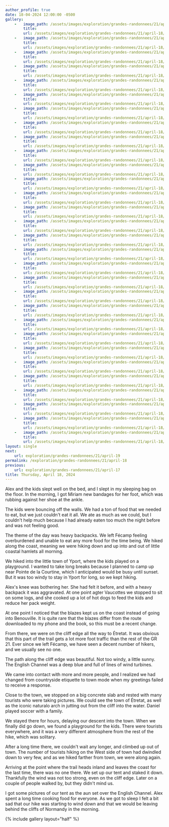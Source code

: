 ```yaml
---
author_profile: true
date: 18-04-2024 12:00:00 -0500
gallery:
    -   image_path: /assets/images/exploration/grandes-randonnees/21/april-18/small/101201.jpg
        title: 
        url: /assets/images/exploration/grandes-randonnees/21/april-18/large/101201.jpg
    -   image_path: /assets/images/exploration/grandes-randonnees/21/april-18/small/101213.jpg
        title: 
        url: /assets/images/exploration/grandes-randonnees/21/april-18/large/101213.jpg
    -   image_path: /assets/images/exploration/grandes-randonnees/21/april-18/small/103926.jpg
        title: 
        url: /assets/images/exploration/grandes-randonnees/21/april-18/large/103926.jpg
    -   image_path: /assets/images/exploration/grandes-randonnees/21/april-18/small/105913.jpg
        title: 
        url: /assets/images/exploration/grandes-randonnees/21/april-18/large/105913.jpg
    -   image_path: /assets/images/exploration/grandes-randonnees/21/april-18/small/121223.jpg
        title: 
        url: /assets/images/exploration/grandes-randonnees/21/april-18/large/121223.jpg
    -   image_path: /assets/images/exploration/grandes-randonnees/21/april-18/small/122004.jpg
        title: 
        url: /assets/images/exploration/grandes-randonnees/21/april-18/large/122004.jpg
    -   image_path: /assets/images/exploration/grandes-randonnees/21/april-18/small/131116.jpg
        title: 
        url: /assets/images/exploration/grandes-randonnees/21/april-18/large/131116.jpg
    -   image_path: /assets/images/exploration/grandes-randonnees/21/april-18/small/132316.jpg
        title: 
        url: /assets/images/exploration/grandes-randonnees/21/april-18/large/132316.jpg
    -   image_path: /assets/images/exploration/grandes-randonnees/21/april-18/small/144028.jpg
        title: 
        url: /assets/images/exploration/grandes-randonnees/21/april-18/large/144028.jpg
    -   image_path: /assets/images/exploration/grandes-randonnees/21/april-18/small/144646.jpg
        title: 
        url: /assets/images/exploration/grandes-randonnees/21/april-18/large/144646.jpg
    -   image_path: /assets/images/exploration/grandes-randonnees/21/april-18/small/145047.jpg
        title: 
        url: /assets/images/exploration/grandes-randonnees/21/april-18/large/145047.jpg
    -   image_path: /assets/images/exploration/grandes-randonnees/21/april-18/small/150012.jpg
        title: 
        url: /assets/images/exploration/grandes-randonnees/21/april-18/large/150012.jpg
    -   image_path: /assets/images/exploration/grandes-randonnees/21/april-18/small/151727.jpg
        title: 
        url: /assets/images/exploration/grandes-randonnees/21/april-18/large/151727.jpg
    -   image_path: /assets/images/exploration/grandes-randonnees/21/april-18/small/151752.jpg
        title: 
        url: /assets/images/exploration/grandes-randonnees/21/april-18/large/151752.jpg
    -   image_path: /assets/images/exploration/grandes-randonnees/21/april-18/small/152016.jpg
        title: 
        url: /assets/images/exploration/grandes-randonnees/21/april-18/large/152016.jpg
    -   image_path: /assets/images/exploration/grandes-randonnees/21/april-18/small/152705.jpg
        title: 
        url: /assets/images/exploration/grandes-randonnees/21/april-18/large/152705.jpg
    -   image_path: /assets/images/exploration/grandes-randonnees/21/april-18/small/155752.jpg
        title: 
        url: /assets/images/exploration/grandes-randonnees/21/april-18/large/155752.jpg
    -   image_path: /assets/images/exploration/grandes-randonnees/21/april-18/small/163033.jpg
        title: 
        url: /assets/images/exploration/grandes-randonnees/21/april-18/large/163033.jpg
    -   image_path: /assets/images/exploration/grandes-randonnees/21/april-18/small/165021.jpg
        title: 
        url: /assets/images/exploration/grandes-randonnees/21/april-18/large/165021.jpg
    -   image_path: /assets/images/exploration/grandes-randonnees/21/april-18/small/165157.jpg
        title: 
        url: /assets/images/exploration/grandes-randonnees/21/april-18/large/165157.jpg
    -   image_path: /assets/images/exploration/grandes-randonnees/21/april-18/small/170133.jpg
        title: 
        url: /assets/images/exploration/grandes-randonnees/21/april-18/large/170133.jpg
    -   image_path: /assets/images/exploration/grandes-randonnees/21/april-18/small/170323.jpg
        title: 
        url: /assets/images/exploration/grandes-randonnees/21/april-18/large/170323.jpg
    -   image_path: /assets/images/exploration/grandes-randonnees/21/april-18/small/173447.jpg
        title: 
        url: /assets/images/exploration/grandes-randonnees/21/april-18/large/173447.jpg
    -   image_path: /assets/images/exploration/grandes-randonnees/21/april-18/small/174157.jpg
        title: 
        url: /assets/images/exploration/grandes-randonnees/21/april-18/large/174157.jpg
    -   image_path: /assets/images/exploration/grandes-randonnees/21/april-18/small/182216.jpg
        title: 
        url: /assets/images/exploration/grandes-randonnees/21/april-18/large/182216.jpg
    -   image_path: /assets/images/exploration/grandes-randonnees/21/april-18/small/193030.jpg
        title: 
        url: /assets/images/exploration/grandes-randonnees/21/april-18/large/193030.jpg
    -   image_path: /assets/images/exploration/grandes-randonnees/21/april-18/small/193142.jpg
        title: 
        url: /assets/images/exploration/grandes-randonnees/21/april-18/large/193142.jpg
    -   image_path: /assets/images/exploration/grandes-randonnees/21/april-18/small/210011.jpg
        title: 
        url: /assets/images/exploration/grandes-randonnees/21/april-18/large/210011.jpg
    -   image_path: /assets/images/exploration/grandes-randonnees/21/april-18/small/210204.jpg
        title: 
        url: /assets/images/exploration/grandes-randonnees/21/april-18/large/210204.jpg
    -   image_path: /assets/images/exploration/grandes-randonnees/21/april-18/small/210213.jpg
        title: 
        url: /assets/images/exploration/grandes-randonnees/21/april-18/large/210213.jpg
layout: single
next:
    url: exploration/grandes-randonnees/21/april-19
permalink: /exploration/grandes-randonnees/21/april-18
previous:
    url: exploration/grandes-randonnees/21/april-17
title: Thursday, April 18, 2024
---
```

Alex and the kids slept well on the bed, and I slept in my sleeping bag on the floor. In the morning, I got Miriam new bandages for her foot, which was rubbing against her shoe at the ankle.

The kids were bouncing off the walls. We had a ton of food that we needed to eat, but we just couldn't eat it all. We ate as much as we could, but I couldn't help much because I had already eaten too much the night before and was not feeling good.

The theme of the day was heavy backpacks. We left Fécamp feeling overburdened and unable to eat any more food for the time being. We hiked along the coast, meaning we were hiking down and up into and out of little coastal hamlets all morning.

We hiked into the little town of Yport, where the kids played on a playground. I wanted to take long breaks because I planned to camp up near Pointe de la Courtine, which I anticipated would be busy until sunset. But it was too windy to stay in Yport for long, so we kept hiking.

Alex's knee was bothering her. She had felt it before, and with a heavy backpack it was aggravated. At one point agter Vaucottes we stopped to sit on some logs, and she cooked up a lot of hot dogs to feed the kids and reduce her pack weight.

At one point I noticed that the blazes kept us on the coast instead of going into Benouville. It is quite rare that the blazes differ from the route downloaded to my phone and the book, so this must be a recent change.

From there, we were on the cliff edge all the way to Étretat. It was obvious that this part of the trail gets a lot more foot traffic than the rest of the GR 21. Ever since we left Fécamp, we have seen a decent number of hikers, and we usually see no one.

The path along the cliff edge was beautiful. Not too windy, a little sunny. The English Channel was a deep blue and full of lines of wind turbines.

We came into contact with more and more people, and I realized we had changed from countryside etiquette to town mode when my greetings failed to receive a response.

Close to the town, we stopped on a big concrete slab and rested with many tourists who were taking pictures. We could see the town of Étretat, as well as the iconic naturalo arch in jutting out from the cliff into the water. Daniel played soccer with a family.

We stayed there for hours, delaying our descent into the town. When we finally did go down, we found a playground for the kids. There were tourists everywhere, and it was a very different atmosphere from the rest of the hike, which was solitary.

After a long time there, we couldn't wait any longer, and climbed up out of town. The number of tourists hiking on the West side of town had dwindled down to very few, and as we hiked farther from town, we were along again.

Arriving at the point where the trail heads inland and leaves the coast for the last time, there was no one there. We set up our tent and staked it down. Thankfully the wind was not too strong, even on the cliff edge. Later on a couple of people walked by, but they didn't mind us.

I got some pictures of our tent as the aun set over the English Channel. Alex spent a long time cooking food for everyone. As we got to sleep I felt a bit sad that our hike was starting to wind down and that we would be leaving behind the cliffs of Normandy in the morning.

{% include gallery layout="half" %}